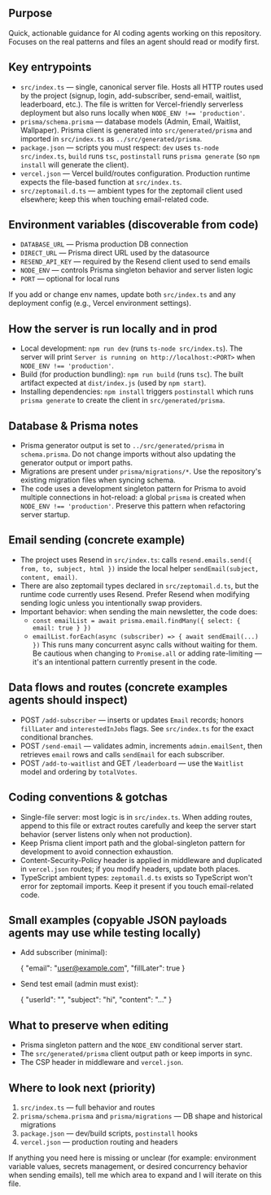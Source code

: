 ## Purpose

Quick, actionable guidance for AI coding agents working on this repository. Focuses on the real patterns and files an agent should read or modify first.

## Key entrypoints
- `src/index.ts` — single, canonical server file. Hosts all HTTP routes used by the project (signup, login, add-subscriber, send-email, waitlist, leaderboard, etc.). The file is written for Vercel-friendly serverless deployment but also runs locally when `NODE_ENV !== 'production'`.
- `prisma/schema.prisma` — database models (Admin, Email, Waitlist, Wallpaper). Prisma client is generated into `src/generated/prisma` and imported in `src/index.ts` as `../src/generated/prisma`.
- `package.json` — scripts you must respect: `dev` uses `ts-node src/index.ts`, `build` runs `tsc`, `postinstall` runs `prisma generate` (so `npm install` will generate the client).
- `vercel.json` — Vercel build/routes configuration. Production runtime expects the file-based function at `src/index.ts`.
- `src/zeptomail.d.ts` — ambient types for the zeptomail client used elsewhere; keep this when touching email-related code.

## Environment variables (discoverable from code)
- `DATABASE_URL` — Prisma production DB connection
- `DIRECT_URL` — Prisma direct URL used by the datasource
- `RESEND_API_KEY` — required by the Resend client used to send emails
- `NODE_ENV` — controls Prisma singleton behavior and server listen logic
- `PORT` — optional for local runs

If you add or change env names, update both `src/index.ts` and any deployment config (e.g., Vercel environment settings).

## How the server is run locally and in prod
- Local development: `npm run dev` (runs `ts-node src/index.ts`). The server will print `Server is running on http://localhost:<PORT>` when `NODE_ENV !== 'production'`.
- Build (for production bundling): `npm run build` (runs `tsc`). The built artifact expected at `dist/index.js` (used by `npm start`).
- Installing dependencies: `npm install` triggers `postinstall` which runs `prisma generate` to create the client in `src/generated/prisma`.

## Database & Prisma notes
- Prisma generator output is set to `../src/generated/prisma` in `schema.prisma`. Do not change imports without also updating the generator output or import paths.
- Migrations are present under `prisma/migrations/*`. Use the repository's existing migration files when syncing schema.
- The code uses a development singleton pattern for Prisma to avoid multiple connections in hot-reload: a global `prisma` is created when `NODE_ENV !== 'production'`. Preserve this pattern when refactoring server startup.

## Email sending (concrete example)
- The project uses Resend in `src/index.ts`: calls `resend.emails.send({ from, to, subject, html })` inside the local helper `sendEmail(subject, content, email)`.
- There are also zeptomail types declared in `src/zeptomail.d.ts`, but the runtime code currently uses Resend. Prefer Resend when modifying sending logic unless you intentionally swap providers.
- Important behavior: when sending the main newsletter, the code does:
  - `const emailList = await prisma.email.findMany({ select: { email: true } })`
  - `emailList.forEach(async (subscriber) => { await sendEmail(...) })`
  This runs many concurrent async calls without waiting for them. Be cautious when changing to `Promise.all` or adding rate-limiting — it's an intentional pattern currently present in the code.

## Data flows and routes (concrete examples agents should inspect)
- POST `/add-subscriber` — inserts or updates `Email` records; honors `fillLater` and `interestedInJobs` flags. See `src/index.ts` for the exact conditional branches.
- POST `/send-email` — validates admin, increments `admin.emailSent`, then retrieves `email` rows and calls `sendEmail` for each subscriber.
- POST `/add-to-waitlist` and GET `/leaderboard` — use the `Waitlist` model and ordering by `totalVotes`.

## Coding conventions & gotchas
- Single-file server: most logic is in `src/index.ts`. When adding routes, append to this file or extract routes carefully and keep the server start behavior (server listens only when not production).
- Keep Prisma client import path and the global-singleton pattern for development to avoid connection exhaustion.
- Content-Security-Policy header is applied in middleware and duplicated in `vercel.json` routes; if you modify headers, update both places.
- TypeScript ambient types: `zeptomail.d.ts` exists so TypeScript won't error for zeptomail imports. Keep it present if you touch email-related code.

## Small examples (copyable JSON payloads agents may use while testing locally)
- Add subscriber (minimal):

  { "email": "user@example.com", "fillLater": true }

- Send test email (admin must exist):

  { "userId": "<admin-id>", "subject": "hi", "content": "<html>...</html>" }

## What to preserve when editing
- Prisma singleton pattern and the `NODE_ENV` conditional server start.
- The `src/generated/prisma` client output path or keep imports in sync.
- The CSP header in middleware and `vercel.json`.

## Where to look next (priority)
1. `src/index.ts` — full behavior and routes
2. `prisma/schema.prisma` and `prisma/migrations` — DB shape and historical migrations
3. `package.json` — dev/build scripts, `postinstall` hooks
4. `vercel.json` — production routing and headers

If anything you need here is missing or unclear (for example: environment variable values, secrets management, or desired concurrency behavior when sending emails), tell me which area to expand and I will iterate on this file.

